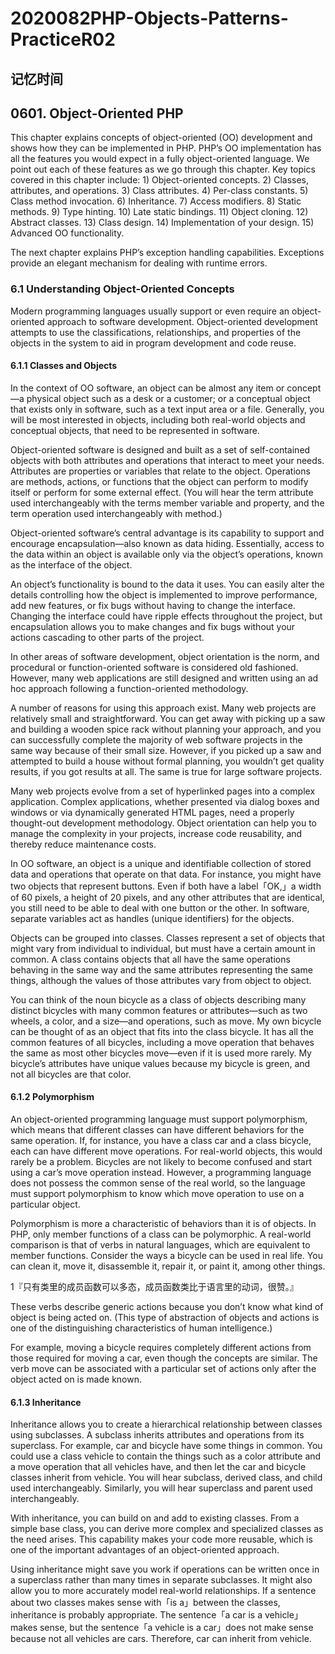 # 2020082PHP-Objects-Patterns-PracticeR02

## 记忆时间

## 0601. Object-Oriented PHP

This chapter explains concepts of object-oriented (OO) development and shows how they can be implemented in PHP. PHP’s OO implementation has all the features you would expect in a fully object-oriented language. We point out each of these features as we go through this chapter. Key topics covered in this chapter include: 1) Object-oriented concepts. 2) Classes, attributes, and operations. 3) Class attributes. 4) Per-class constants. 5) Class method invocation. 6) Inheritance. 7) Access modifiers. 8) Static methods. 9) Type hinting. 10) Late static bindings. 11) Object cloning. 12) Abstract classes. 13) Class design. 14) Implementation of your design. 15) Advanced OO functionality.

The next chapter explains PHP’s exception handling capabilities. Exceptions provide an elegant mechanism for dealing with runtime errors.

### 6.1 Understanding Object-Oriented Concepts

Modern programming languages usually support or even require an object-oriented approach to software development. Object-oriented development attempts to use the classifications, relationships, and properties of the objects in the system to aid in program development and code reuse.

#### 6.1.1 Classes and Objects

In the context of OO software, an object can be almost any item or concept—a physical object such as a desk or a customer; or a conceptual object that exists only in software, such as a text input area or a file. Generally, you will be most interested in objects, including both real-world objects and conceptual objects, that need to be represented in software.

Object-oriented software is designed and built as a set of self-contained objects with both attributes and operations that interact to meet your needs. Attributes are properties or variables that relate to the object. Operations are methods, actions, or functions that the object can perform to modify itself or perform for some external effect. (You will hear the term attribute used interchangeably with the terms member variable and property, and the term operation used interchangeably with method.)

Object-oriented software’s central advantage is its capability to support and encourage  encapsulation—also known as data hiding. Essentially, access to the data within an object is available only via the object’s operations, known as the interface of the object.

An object’s functionality is bound to the data it uses. You can easily alter the details controlling how the object is implemented to improve performance, add new features, or fix bugs without having to change the interface. Changing the interface could have ripple effects throughout the project, but encapsulation allows you to make changes and fix bugs without your actions cascading to other parts of the project.

In other areas of software development, object orientation is the norm, and procedural or function-oriented software is considered old fashioned. However, many web applications are still designed and written using an ad hoc approach following a function-oriented methodology.

A number of reasons for using this approach exist. Many web projects are relatively small and straightforward. You can get away with picking up a saw and building a wooden spice rack without planning your approach, and you can successfully complete the majority of web software projects in the same way because of their small size. However, if you picked up a saw and attempted to build a house without formal planning, you wouldn’t get quality results, if you got results at all. The same is true for large software projects.

Many web projects evolve from a set of hyperlinked pages into a complex application. Complex applications, whether presented via dialog boxes and windows or via dynamically generated HTML pages, need a properly thought-out development methodology. Object orientation can help you to manage the complexity in your projects, increase code reusability, and thereby reduce maintenance costs.

In OO software, an object is a unique and identifiable collection of stored data and operations that operate on that data. For instance, you might have two objects that represent buttons. Even if both have a label「OK,」a width of 60 pixels, a height of 20 pixels, and any other attributes that are identical, you still need to be able to deal with one button or the other. In software, separate variables act as handles (unique identifiers) for the objects.

Objects can be grouped into classes. Classes represent a set of objects that might vary from individual to individual, but must have a certain amount in common. A class contains objects that all have the same operations behaving in the same way and the same attributes representing the same things, although the values of those attributes vary from object to object.

You can think of the noun bicycle as a class of objects describing many distinct bicycles with many common features or attributes—such as two wheels, a color, and a size—and operations, such as move. My own bicycle can be thought of as an object that fits into the class bicycle. It has all the common features of all bicycles, including a move operation that behaves the same as most other bicycles move—even if it is used more rarely. My bicycle’s attributes have unique values because my bicycle is green, and not all bicycles are that color.

#### 6.1.2 Polymorphism

An object-oriented programming language must support polymorphism, which means that different classes can have different behaviors for the same operation. If, for instance, you have a class car and a class bicycle, each can have different move operations. For real-world objects, this would rarely be a problem. Bicycles are not likely to become confused and start using a car’s move operation instead. However, a programming language does not possess the common sense of the real world, so the language must support polymorphism to know which move operation to use on a particular object.

Polymorphism is more a characteristic of behaviors than it is of objects. In PHP, only member functions of a class can be polymorphic. A real-world comparison is that of verbs in natural languages, which are equivalent to member functions. Consider the ways a bicycle can be used in real life. You can clean it, move it, disassemble it, repair it, or paint it, among other things.

1『只有类里的成员函数可以多态，成员函数类比于语言里的动词，很赞。』

These verbs describe generic actions because you don’t know what kind of object is being acted on. (This type of abstraction of objects and actions is one of the distinguishing characteristics of human intelligence.)

For example, moving a bicycle requires completely different actions from those required for moving a car, even though the concepts are similar. The verb move can be associated with a particular set of actions only after the object acted on is made known.

#### 6.1.3 Inheritance

Inheritance allows you to create a hierarchical relationship between classes using subclasses. A subclass inherits attributes and operations from its superclass. For example, car and bicycle have some things in common. You could use a class vehicle to contain the things such as a color attribute and a move operation that all vehicles have, and then let the car and bicycle classes inherit from vehicle. You will hear subclass, derived class, and child used interchangeably. Similarly, you will hear superclass and parent used interchangeably.

With inheritance, you can build on and add to existing classes. From a simple base class, you can derive more complex and specialized classes as the need arises. This capability makes your code more reusable, which is one of the important advantages of an object-oriented approach.

Using inheritance might save you work if operations can be written once in a superclass rather than many times in separate subclasses. It might also allow you to more accurately model  real-world relationships. If a sentence about two classes makes sense with「is a」between the classes, inheritance is probably appropriate. The sentence「a car is a vehicle」makes sense, but the sentence「a vehicle is a car」does not make sense because not all vehicles are cars. Therefore, car can inherit from vehicle.

